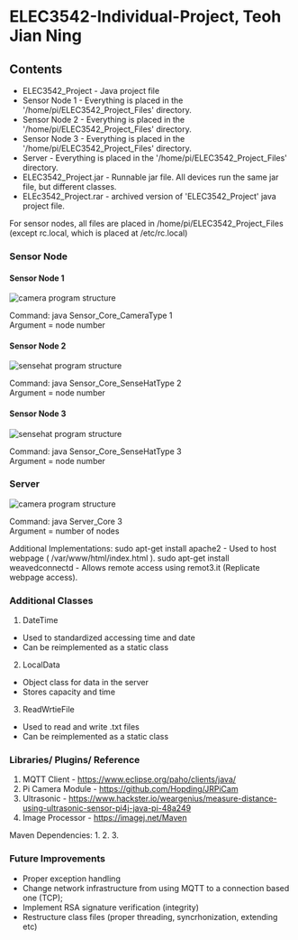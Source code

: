 # ELEC3542-Individual-Project, Teoh Jian Ning

## Contents

 - ELEC3542_Project - Java project file
 - Sensor Node 1 - Everything is placed in the '/home/pi/ELEC3542_Project_Files' directory.
 - Sensor Node 2 - Everything is placed in the '/home/pi/ELEC3542_Project_Files' directory.
 - Sensor Node 3 - Everything is placed in the '/home/pi/ELEC3542_Project_Files' directory.
 - Server - Everything is placed in the '/home/pi/ELEC3542_Project_Files' directory.
 - ELEC3542_Project.jar - Runnable jar file. All devices run the same jar file, but different classes.
 - ELEc3542_Project.rar - archived version of 'ELEC3542_Project' java project file.

For sensor nodes, all files are placed in /home/pi/ELEC3542_Project_Files (except rc.local, which is placed at /etc/rc.local)



### Sensor Node

#### Sensor Node 1

![camera program structure](https://user-images.githubusercontent.com/18203755/40534794-c1c3c34c-6039-11e8-9735-b8daa6cec4c8.png)  

Command: java Sensor_Core_CameraType 1  
Argument = node number  



#### Sensor Node 2
![sensehat program structure](https://user-images.githubusercontent.com/18203755/40534771-b4c4a12a-6039-11e8-9813-849ef5390a04.png)  

Command: java Sensor_Core_SenseHatType 2  
Argument = node number  

#### Sensor Node 3
![sensehat program structure](https://user-images.githubusercontent.com/18203755/40534771-b4c4a12a-6039-11e8-9813-849ef5390a04.png)  

Command: java Sensor_Core_SenseHatType 3  
Argument = node number  

### Server
![camera program structure](https://user-images.githubusercontent.com/18203755/40534736-9f7df80c-6039-11e8-830e-b65d4a41f365.png)  

Command: java Server_Core 3  
Argument = number of nodes



Additional Implementations:
sudo apt-get install apache2 - Used to host webpage ( /var/www/html/index.html ).
sudo apt-get install weavedconnectd - Allows remote access using remot3.it (Replicate webpage access).

### Additional Classes
 1. DateTime  
   - Used to standardized accessing time and date
   - Can be reimplemented as a static class
 2. LocalData
   - Object class for data in the server
   - Stores capacity and time
 3. ReadWrtieFile
   - Used to read and write .txt files
   - Can be reimplemented as a static class

### Libraries/ Plugins/ Reference
 1. MQTT Client - https://www.eclipse.org/paho/clients/java/
 2. Pi Camera Module - https://github.com/Hopding/JRPiCam
 3. Ultrasonic - https://www.hackster.io/weargenius/measure-distance-using-ultrasonic-sensor-pi4j-java-pi-48a249
 4. Image Processor - https://imagej.net/Maven
 
 Maven Dependencies:
 1. 
 2. 
 3. 

### Future Improvements
 - Proper exception handling
 - Change network infrastructure from using MQTT to a connection based one (TCP);
 - Implement RSA signature verification (integrity)
 - Restructure class files (proper threading, syncrhonization, extending etc)
